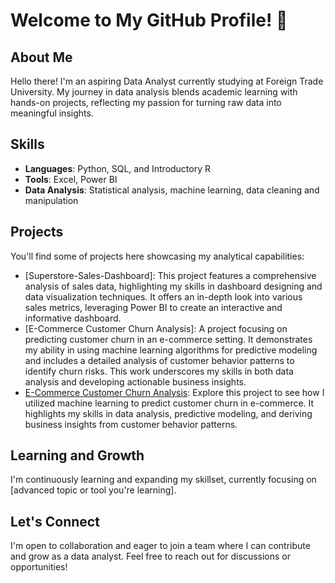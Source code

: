# Welcome to My GitHub Profile! 👋

## About Me
Hello there! I'm an aspiring Data Analyst currently studying at Foreign Trade University. My journey in data analysis blends academic learning with hands-on projects, reflecting my passion for turning raw data into meaningful insights.

## Skills
- **Languages**: Python, SQL, and Introductory R
- **Tools**: Excel, Power BI
- **Data Analysis**: Statistical analysis, machine learning, data cleaning and manipulation

## Projects

You'll find some of projects here showcasing my analytical capabilities:
- [Superstore-Sales-Dashboard]: This project features a comprehensive analysis of sales data, highlighting my skills in dashboard designing and data visualization techniques. It offers an in-depth look into various sales metrics, leveraging Power BI to create an interactive and informative dashboard.
- [E-Commerce Customer Churn Analysis]: A project focusing on predicting customer churn in an e-commerce setting. It demonstrates my ability in using machine learning algorithms for predictive modeling and includes a detailed analysis of customer behavior patterns to identify churn risks. This work underscores my skills in both data analysis and developing actionable business insights.
- [E-Commerce Customer Churn Analysis]([https://github.com/yourusername/E-Commerce-Customer-Churn-Analysis](https://github.com/khoiphungminh/E-Commerce-Customer-Churn-Analysis)): Explore this project to see how I utilized machine learning to predict customer churn in e-commerce. It highlights my skills in data analysis, predictive modeling, and deriving business insights from customer behavior patterns.

## Learning and Growth
I'm continuously learning and expanding my skillset, currently focusing on [advanced topic or tool you're learning].

## Let's Connect
I'm open to collaboration and eager to join a team where I can contribute and grow as a data analyst. Feel free to reach out for discussions or opportunities!
